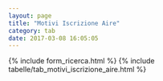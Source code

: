 ```yaml
---
layout: page
title: "Motivi Iscrizione Aire"
category: tab
date: 2017-03-08 16:05:05
---
```


{% include form_ricerca.html %}
{% include tabelle/tab_motivi_iscrizione_aire.html %}


